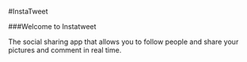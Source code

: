 #InstaTweet

###Welcome to Instatweet


The social sharing app that allows you to follow people and share your pictures and comment in real time.  

